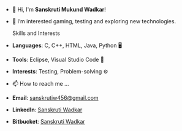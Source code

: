 - 👋 Hi, I'm **Sanskruti Mukund Wadkar**!
- 👀 I’m interested gaming, testing and exploring new technologies.

  Skills and Interests
- **Languages**: C, C++, HTML, Java, Python 🖥️
- **Tools**: Eclipse, Visual Studio Code 🔧
- **Interests**: Testing, Problem-solving ⚙️
  
- 📫 How to reach me ...
- **Email**: [sanskrutiw456@gmail.com](mailto:sanskrutiw456@gmail.com)
- **LinkedIn**: [Sanskruti Wadkar](https://www.linkedin.com/in/sanskruti-wadkar-1613b92b0)
- **Bitbucket**: [Sanskruti Wadkar](https://bitbucket.org/Sanskruti_W)


